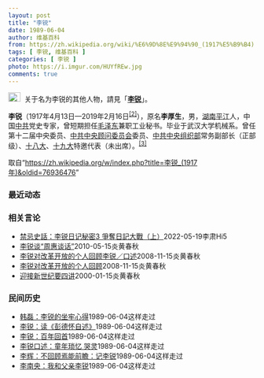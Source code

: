 ```yaml
---
layout: post
title: "李锐"
date: 1989-06-04
author: 维基百科
from: https://zh.wikipedia.org/wiki/%E6%9D%8E%E9%94%90_(1917%E5%B9%B4)
tags: [ 李锐, 维基百科 ]
categories: [ 李锐 ]
photo: https://i.imgur.com/HUYfREw.jpg
comments: true
---
```

<div class="mw-parser-output"><div role="note" class="hatnote navigation-not-searchable"><a href="/wiki/Wikipedia:%E6%B6%88%E6%AD%A7%E4%B9%89" title="Wikipedia:消歧义"><img alt="Disambig gray.svg" src="//upload.wikimedia.org/wikipedia/commons/thumb/5/5f/Disambig_gray.svg/25px-Disambig_gray.svg.png" decoding="async" width="25" height="19" srcset="//upload.wikimedia.org/wikipedia/commons/thumb/5/5f/Disambig_gray.svg/38px-Disambig_gray.svg.png 1.5x, //upload.wikimedia.org/wikipedia/commons/thumb/5/5f/Disambig_gray.svg/50px-Disambig_gray.svg.png 2x" data-file-width="220" data-file-height="168"></a><style data-mw-deduplicate="TemplateStyles:r74069148">body:not(.skin-minerva) .mw-parser-output .ifmobile>.mobile{display:none}body.skin-minerva .mw-parser-output .ifmobile>.nomobile{display:inherit;display:initial}</style><span class="ifmobile"><span class="nomobile">&nbsp;&nbsp;</span><span class="mobile"></span></span>关于名为李锐的其他人物，請見「<b><a href="/wiki/%E6%9D%8E%E9%94%90" class="mw-disambig" title="李锐">李锐</a></b>」。</div>

<p><b>李锐</b>（1917年4月13日—2019年2月16日<sup id="cite_ref-2" class="reference"><a href="#cite_note-2">[2]</a></sup>），原名<b>李厚生</b>，男，<a href="/wiki/%E6%B9%96%E5%8D%97" class="mw-redirect" title="湖南">湖南</a><a href="/wiki/%E5%B9%B3%E6%B1%9F" class="mw-redirect" title="平江">平江</a>人，中国<a href="/wiki/%E4%B8%AD%E5%9B%BD%E5%85%B1%E4%BA%A7%E5%85%9A" title="中国共产党">中共</a>党史专家，曾短期担任<a href="/wiki/%E6%AF%9B%E6%B3%BD%E4%B8%9C" title="毛泽东">毛泽东</a>兼职工业秘书。毕业于武汉大学机械系。曾任第十二届中央委员、<a href="/wiki/%E4%B8%AD%E5%85%B1%E4%B8%AD%E5%A4%AE%E9%A1%BE%E9%97%AE%E5%A7%94%E5%91%98%E4%BC%9A" class="mw-redirect" title="中共中央顾问委员会">中共中央顾问委员会</a>委员、<a href="/wiki/%E4%B8%AD%E5%85%B1%E4%B8%AD%E5%A4%AE%E7%BB%84%E7%BB%87%E9%83%A8" class="mw-redirect" title="中共中央组织部">中共中央组织部</a>常务副部长（正部级）、<a href="/wiki/%E5%8D%81%E5%85%AB%E5%A4%A7" class="mw-redirect" title="十八大">十八大</a>、<a href="/wiki/%E5%8D%81%E4%B9%9D%E5%A4%A7" class="mw-redirect" title="十九大">十九大</a>特邀代表（未出席）。<sup id="cite_ref-3" class="reference"><a href="#cite_note-3">[3]</a></sup>
</p>
</div><!--esi <esi:include src="/esitest-fa8a495983347898/content" /> --><noscript><img src="//zh.wikipedia.org/wiki/Special:CentralAutoLogin/start?type=1x1" alt="" title="" width="1" height="1" style="border: none; position: absolute;"></noscript>
<div class="printfooter" data-nosnippet="">取自“<a dir="ltr" href="https://zh.wikipedia.org/w/index.php?title=李锐_(1917年)&amp;oldid=76936476">https://zh.wikipedia.org/w/index.php?title=李锐_(1917年)&amp;oldid=76936476</a>”</div><div id="recent-news"><h3>最近动态</h3><ul></ul></div><div id="open-opinion"><h3>相关言论</h3><ul><li><a href="https://nodebe4.github.io/opinion/2022-05-19/%E7%A6%81%E5%BF%8C%E5%8F%B2%E8%A9%B1-%E6%9D%8E%E9%94%90%E6%97%A5%E8%AE%B0%E7%A7%98%E5%AF%863-%E7%88%AD%E5%A5%AA%E6%97%A5%E8%A8%98%E5%A4%A7%E6%88%B0-%E4%B8%8A/" title="Hi5第一頻道">禁忌史話：李锐日记秘密3 爭奪日記大戰（上）</a><time>2022-05-19</time><a class="tag">李肃Hi5</a></li>
<li><a href="https://nodebe4.github.io/opinion/2010-05-15/%E6%9D%8E%E9%94%90%E8%B0%88-%E5%91%A8%E6%83%A0%E8%B0%88%E8%AF%9D/" title="盛禹九">李锐谈“周惠谈话”</a><time>2010-05-15</time><a class="tag">炎黄春秋</a></li>
<li><a href="https://nodebe4.github.io/opinion/2008-11-15/%E6%9D%8E%E9%94%90%E5%AF%B9%E6%94%B9%E9%9D%A9%E5%BC%80%E6%94%BE%E7%9A%84%E4%B8%AA%E4%BA%BA%E5%9B%9E%E9%A1%BE%E6%9D%8E%E9%94%90-%E5%8F%A3%E8%BF%B0/" title="李　锐／口述　王建勋／整理">李锐对改革开放的个人回顾李锐／口述</a><time>2008-11-15</time><a class="tag">炎黄春秋</a></li>
<li><a href="https://nodebe4.github.io/opinion/2008-11-15/%E6%9D%8E%E9%94%90%E5%AF%B9%E6%94%B9%E9%9D%A9%E5%BC%80%E6%94%BE%E7%9A%84%E4%B8%AA%E4%BA%BA%E5%9B%9E%E9%A1%BE/" title="李　锐／口述　王建勋／整理">李锐对改革开放的个人回顾</a><time>2008-11-15</time><a class="tag">炎黄春秋</a></li>
<li><a href="https://nodebe4.github.io/opinion/2000-01-15/%E8%BF%8E%E6%8E%A5%E6%96%B0%E4%B8%96%E7%BA%AA%E8%A6%81%E5%9B%9B%E8%AE%B2/" title="李锐">迎接新世纪要四讲</a><time>2000-01-15</time><a class="tag">炎黄春秋</a></li>
</ul></div><div id="mjls-record"><h3>民间历史</h3><ul><li><a href="https://nodebe4.github.io/mjlsh/1989-06-04/%E9%9F%A9%E7%A3%8A-%E6%9D%8E%E9%94%90%E7%9A%84%E5%9D%90%E7%89%A2%E5%BF%83%E5%BE%97/" title="韩磊">韩磊：李锐的坐牢心得</a><time>1989-06-04</time><a class="tag">这样走过</a></li>
<li><a href="https://nodebe4.github.io/mjlsh/1989-06-04/%E6%9D%8E%E9%94%90-%E8%AF%BB-%E5%BD%AD%E5%BE%B7%E6%80%80%E8%87%AA%E8%BF%B0/" title="李锐">李锐：读《彭德怀自述》</a><time>1989-06-04</time><a class="tag">这样走过</a></li>
<li><a href="https://nodebe4.github.io/mjlsh/1989-06-04/%E6%9D%8E%E9%94%90-%E7%99%BE%E5%B9%B4%E5%9B%9E%E9%A6%96/" title="李锐">李锐：百年回首</a><time>1989-06-04</time><a class="tag">这样走过</a></li>
<li><a href="https://nodebe4.github.io/mjlsh/1989-06-04/%E6%9D%8E%E9%94%90%E5%8F%A3%E8%BF%B0-%E7%AB%A5%E5%B9%B4%E7%90%90%E5%BF%86-%E5%93%AD%E7%81%B5/" title="李锐口述">李锐口述：童年琐忆  哭灵</a><time>1989-06-04</time><a class="tag">这样走过</a></li>
<li><a href="https://nodebe4.github.io/mjlsh/1989-06-04/%E6%9D%8E%E8%BE%89-%E4%B8%8D%E5%9B%9E%E9%A1%BE%E7%84%89%E8%83%BD%E5%89%8D%E7%9E%BB-%E8%AE%B0%E6%9D%8E%E9%94%90/" title="李辉">李辉：不回顾焉能前瞻：记李锐</a><time>1989-06-04</time><a class="tag">这样走过</a></li>
<li><a href="https://nodebe4.github.io/mjlsh/1989-06-04/%E6%9D%8E%E5%8D%97%E5%A4%AE-%E6%88%91%E5%92%8C%E7%88%B6%E4%BA%B2%E6%9D%8E%E9%94%90/" title="李南央">李南央：我和父亲李锐</a><time>1989-06-04</time><a class="tag">这样走过</a></li>
</ul></div>
